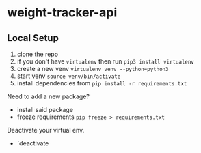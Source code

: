 # weight-tracker-api

## Local Setup

1. clone the repo
1. if you don't have `virtualenv` then run `pip3 install virtualenv`
1. create a new venv `virtualenv venv --python=python3`
1. start venv `source venv/bin/activate`
1. install dependencies from `pip install -r requirements.txt`

Need to add a new package?

- install said package
- freeze requirements `pip freeze > requirements.txt`

Deactivate your virtual env.

- `deactivate
